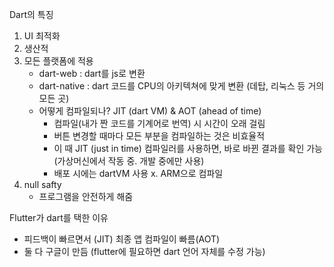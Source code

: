 Dart의 특징

1. UI 최적화
2. 생산적
3. 모든 플랫폼에 적용
   - dart-web : dart를 js로 변환
   - dart-native : dart 코드를 CPU의 아키텍쳐에 맞게 변환 (데탑, 리눅스 등 거의 모든 곳)
   - 어떻게 컴파일되나? JIT (dart VM) & AOT (ahead of time)
     - 컴파일(내가 짠 코드를 기계어로 번역) 시 시간이 오래 걸림
     - 버튼 변경할 때마다 모든 부분을 컴파일하는 것은 비효율적
     - 이 때 JIT (just in time) 컴파일러를 사용하면, 바로 바뀐 결과를 확인 가능 (가상머신에서 작동 중. 개발 중에만 사용)
     - 배포 시에는 dartVM 사용 x. ARM으로 컴파일
4. null safty
   - 프로그램을 안전하게 해줌



Flutter가 dart를 택한 이유

- 피드백이 빠르면서 (JIT) 최종 앱 컴파일이 빠름(AOT)
- 둘 다 구글이 만듬 (flutter에 필요하면 dart 언어 자체를 수정 가능)
